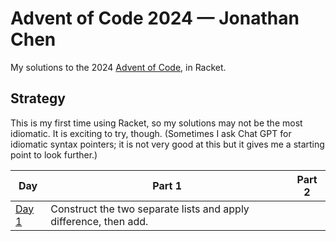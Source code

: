 # Advent of Code 2024 — Jonathan Chen

My solutions to the 2024 [Advent of Code](https://adventofcode.com/2024), in Racket.

## Strategy

This is my first time using Racket, so my solutions may not be the most idiomatic. It is exciting to try, though. (Sometimes I ask Chat GPT for idiomatic syntax pointers; it is not very good at this but it gives me a starting point to look further.)

| Day                       | Part 1                                                           | Part 2 |
| ------------------------- | ---------------------------------------------------------------- | ------ |
| [Day 1](./day_1/soln.rkt) | Construct the two separate lists and apply difference, then add. |        |
